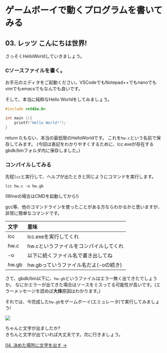 # ゲームボーイで動くプログラムを書いてみる

## 03. レッツ こんにちは世界!

さっそくHelloWorldしていきましょう。

### Cソースファイルを書く。

お手元のエディタをご起動ください。VSCodeでもNotepad++でもnanoでもvimでもemacsでもなんでも良いです。

そして、本当に純粋なHello Worldをしてみましょう。

```c
#include <stdio.h>

int main (){
    printf("Hello World!");
}
```

return 0;もない、本当の最低限のHelloWorldです。
これを`hw.c`という名前で保存してみます。
(今回は表記をわかりやすくするために、lcc.exeが存在するgbdk/binフォルダ内に保存しました。)

### コンパイルしてみる

先程`lcc`と実行して、ヘルプが出たときと同じようにコマンドを実行します。

```batch
lcc hw.c -o hw.gb
```  
(Wineの場合はCMDを起動してから!)

gcc等、他のコマンドラインを使ったことがある方ならわかるかと思いますが、非常に簡単なコマンドです。  

|文字|意味|
|:--|:--|
|lcc|lcc.exeを実行してくれ|
|hw.c|hw.cというファイルをコンパイルしてくれ|
|-o|以下に続くファイル名で書き出してね|
|hw.gb|hw.gbっていうファイル名だよ(-oの続き)|

さて、gbdk/bin以下に、`hw.gb`というファイルはエラー無く出てきたでしょうか。
なにかエラーが出てきた場合はソースをミスってる可能性が高いです。(エラーメッセージを読めば**大体**原因はわかります。)

それでは、今完成した`hw.gb`をゲームボーイ(エミュレータ)で実行してみましょう!  
    
![](https://i.imgur.com/MQ0RYdk.png)

ちゃんと文字が出ましたか?  
きちんと文字が出ていれば大丈夫です。次に行きましょう。

[04. 決めた場所に文字を出す ->](04.md)